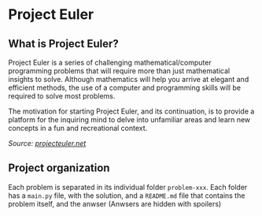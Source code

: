 # Project Euler

## What is Project Euler?

Project Euler is a series of challenging mathematical/computer programming problems that will require more than just mathematical insights to solve. Although mathematics will help you arrive at elegant and efficient methods, the use of a computer and programming skills will be required to solve most problems.

The motivation for starting Project Euler, and its continuation, is to provide a platform for the inquiring mind to delve into unfamiliar areas and learn new concepts in a fun and recreational context.

*Source: [projecteuler.net](https://projecteuler.net)*

## Project organization

Each problem is separated in its individual folder `problem-xxx`. Each folder has a `main.py` file, with the solution, and a `README.md` file that contains the problem itself, and the anwser (Anwsers are hidden with spoilers)